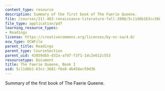 ```yaml
---
content_type: resource
description: Summary of the first book of The Faerie Queene.
file: /courses/21l-463-renaissance-literature-fall-2008/5c11d6b163cc3681f6e84b458ec59d36_t_far_qne_bk_i.pdf
file_type: application/pdf
learning_resource_types:
- Readings
license: https://creativecommons.org/licenses/by-nc-sa/4.0/
ocw_type: OCWFile
parent_title: Readings
parent_type: CourseSection
parent_uid: 43859db5-d32a-a7d7-f3f1-1dc2e612c553
resourcetype: Document
title: The Faerie Queene, Book I
uid: 5c11d6b1-63cc-3681-f6e8-4b458ec59d36
---
```

Summary of the first book of The Faerie Queene.